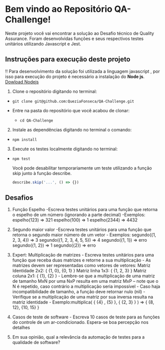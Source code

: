 # Bem vindo ao Repositório QA-Challenge!

Neste projeto você vai encontrar a solução ao Desafio técnico de Quality Assurance.
Foram desenvolvidas funções e seus respectivos testes unitários utilizando Javascript e Jest.

## Instruções para execução deste projeto

‼️ Para desenvolvimento da solução foi utilizada a linguagem javascript , por isso para execução do projeto é necessário a instalação do **Node js**. [Dowload Nodejs](https://nodejs.org/en/download/)

1. Clone o repositório digitando no terminal:
  - `git clone git@github.com:QueziaFonseca/QA-Challenge.git`
  
  - Entre na pasta do repositório que você acabou de clonar:
    - `cd QA-Challenge`

2. Instale as dependências digitando no terminal o comando:
  - `npm install`

3. Execute os testes localmente  digitando no terminal:
  - `npm test`

    Você pode desabilitar temporariamente um teste utilizando a função skip junto à função describe. 
    ```typescript
    describe.skip('...', () => {})
    ```

## Desafios
 
  1. Função Espelho
  -Escreva testes unitários para uma função que retorna o espelho de um número (ignorando a parte decimal)
   -Exemplos:
	espelho(123) => 321
	espelho(100) => 1
	espelho(2344) => 4432
  
  2. Segundo maior valor
	-Escreva testes unitários para uma função que retorna o segundo maior número
de um vetor
	- Exemplos:
	segundo({1, 2, 3, 4}) => 3
	segundo({1, 2, 3, 4, 5, 5}) => 4
	segundo({1, 1}) => erro
	segundo({1, 2}) => 1
	segundo({2}) => erro
	
  3. Expert: Multiplicação de matrizes
	- Escreva testes unitários para uma função que receba duas matrizes e retorne a
	sua multiplicação
	- As matrizes devem ser representadas como vetores de vetores:
	Matriz Identidade 2x2: { {1, 0}, {0, 1} }
	Matriz linha 1x3: { {1, 2, 3} }
	Matriz coluna 2x1: { {1}, {2} }
	- Lembre-se que a multiplicação de uma matriz de tamanho MxN por uma NxP
	resulta em uma matriz MxP – note que o N é repetido, caso contrário a
	multiplicação seria impossível
	- Caso haja incompatibilidade de tamanho, a função deve retornar nulo (nil)
	- Verifique se a multiplicação de uma matriz por sua inversa resulta na matriz
	identidade
	- Exemplo:multiplica( { {4} , {5} }, { {2, 3} } ) => { {8, 12}, {10, 15} }
  
  4. Casos de teste de software
  	- Escreva 10 casos de teste para as funções do controle de um ar-condicionado.
Espera-se boa percepção nos detalhes

  5. Em sua opinião, qual a relevância da automação de testes para a qualidade de
software?
  

